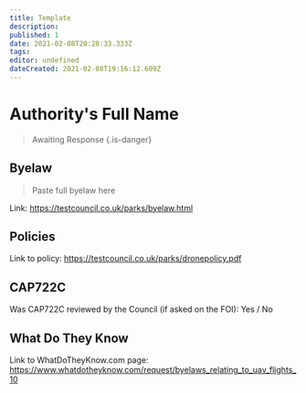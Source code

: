 ```yaml
---
title: Template
description: 
published: 1
date: 2021-02-08T20:28:33.333Z
tags: 
editor: undefined
dateCreated: 2021-02-08T19:16:12.609Z
---
```


# Authority's Full Name
>  Awaiting Response
> {.is-danger}


## Byelaw
> Paste full byelaw here

Link: 
https://testcouncil.co.uk/parks/byelaw.html

## Policies

Link to policy: 
https://testcouncil.co.uk/parks/dronepolicy.pdf

## CAP722C

Was CAP722C reviewed by the Council (if asked on the FOI): Yes / No

## What Do They Know

Link to WhatDoTheyKnow.com page: 
https://www.whatdotheyknow.com/request/byelaws_relating_to_uav_flights_10